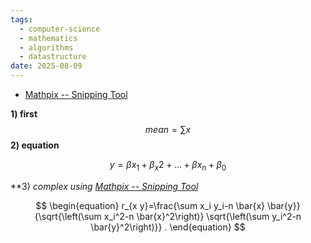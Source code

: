 ```yaml
---
tags:
  - computer-science
  - mathematics
  - algorithms
  - datastructure
date: 2025-08-09
---
```

* [Mathpix -- Snipping Tool](https://mathpix.com/snipping-tool)


**1) first**
$$
mean = \sum x
$$
**2) equation**

$$
y = \beta x_{1} + \beta _x{2} + ... + \beta x_{n} + \beta_{0}
$$

**3) *complex using  [Mathpix -- Snipping Tool](https://mathpix.com/snipping-tool)*

$$
\begin{equation}
r_{x y}=\frac{\sum x_i y_i-n \bar{x} \bar{y}}{\sqrt{\left(\sum x_i^2-n \bar{x}^2\right)} \sqrt{\left(\sum y_i^2-n \bar{y}^2\right)}} .
\end{equation}
$$


